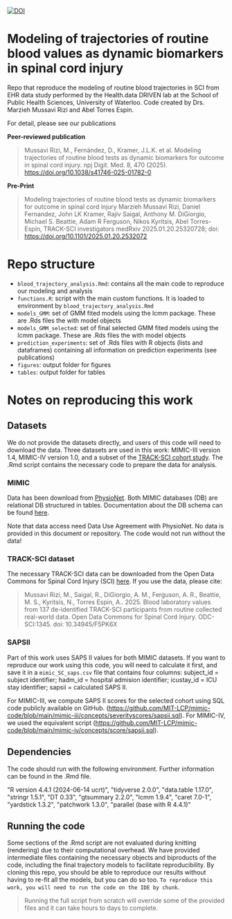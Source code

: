 [![DOI](https://zenodo.org/badge/977801343.svg)](https://doi.org/10.5281/zenodo.15339449)
# Modeling of trajectories of routine blood values as dynamic biomarkers in spinal cord injury
Repo that reproduce the modeling of routine blood trajectories in SCI from EHR data study performed by the Health.data DRIVEN lab at the School of Public Health Sciences, University of Waterloo. Code created by Drs. Marzieh Mussavi Rizi and Abel Torres Espin.

For detail, please see our publications

**Peer-reviewed publication**
>Mussavi Rizi, M., Fernández, D., Kramer, J.L.K. et al. Modeling trajectories of routine blood tests as dynamic biomarkers for outcome in spinal cord injury. npj Digit. Med. 8, 470 (2025). https://doi.org/10.1038/s41746-025-01782-0

**Pre-Print**
> Modeling trajectories of routine blood tests as dynamic biomarkers for outcome in spinal cord injury
Marzieh Mussavi Rizi, Daniel Fernandez, John LK Kramer, Rajiv Saigal, Anthony M. DiGiorgio, Michael S. Beattie, Adam R Ferguson, Nikos Kyritsis, Abel Torres-Espin, TRACK-SCI investigators
medRxiv 2025.01.20.25320728; doi: https://doi.org/10.1101/2025.01.20.2532072

# Repo structure

* `blood_trajectory_analysis.Rmd`: contains all the main code to reproduce our modeling and analysis
* `functions.R`: script with the main custom functions. It is loaded to environment by `blood_trajectory_analysis.Rmd`
* `models_GMM`: set of GMM fited models using the lcmm package. These are .Rds files the with model objects
* `models_GMM_selected`: set of final selected GMM fited models using the lcmm package. These are .Rds files the with model objects
* `prediction_experiments`: set of .Rds files with R objects (lists and dataframes) containing all information on prediction experiments (see publications)
* `figures`: output folder for figures
* `tables`: output folder for tables

# Notes on reproducing this work

## Datasets
We do not provide the datasets directly, and users of this code will need to download the data. Three datasets are used in this work: MIMIC-III version 1.4, MIMIC-IV version 1.0, and a subset of the [TRACK-SCI cohort study](https://spinalcordinjury.ucsf.edu/content/track-sci-0). The .Rmd script contains the necessary code to prepare the data for analysis.

### MIMIC
Data has been download from [PhysioNet](https://physionet.org/). Both MIMIC databases (DB) are relational DB structured in tables. Documentation about the DB schema can be found [here](https://mimic.mit.edu/docs/).

Note that data access need Data Use Agreement with PhysioNet. No data is provided in this document or repository. The code would not run without the data!

### TRACK-SCI dataset
The necessary TRACK-SCI data can be downloaded from the Open Data Commons for Spinal Cord Injury (SCI) [here](https://doi.org/10.34945/F5PK6X). If you use the data, please cite:
>Mussavi Rizi, M., Saigal, R., DiGiorgio, A. M., Ferguson, A. R., Beattie, M. S., Kyritsis, N., Torres Espin, A.. 2025. Blood laboratory values from 137 de-identified TRACK-SCI participants from routine collected real-world data. Open Data Commons for Spinal Cord Injury. ODC-SCI:1345. doi: 10.34945/F5PK6X

### SAPSII
Part of this work uses SAPS II values for both MIMIC datasets. If you want to reproduce our work using this code, you will need to calculate it first, and save it in a `mimic_SC_saps.csv` file that contains four columns: subject_id = subject identifier;	hadm_id = hospital admision identifier;	icustay_id = ICU stay identifier;	sapsii = calculated SAPS II.

For MIMIC-III, we compute SAPS II scores for the selected cohort using SQL code publicly available on GitHub. (https://github.com/MIT-LCP/mimic-code/blob/main/mimic-iii/concepts/severityscores/sapsii.sql). For MIMIC-IV, we used the equivalent script (https://github.com/MIT-LCP/mimic-code/blob/main/mimic-iv/concepts/score/sapsii.sql).
 
## Dependencies
The code should run with the following environment. Further information can be found in the .Rmd file.

"R version 4.4.1 (2024-06-14 ucrt)", "tidyverse 2.0.0", "data.table 1.17.0", "stringr 1.5.1", "DT 0.33", "gtsummary 2.2.0", "lcmm 1.9.4", "caret 7.0-1", "yardstick 1.3.2", "patchwork 1.3.0", "parallel (base with R 4.4.1)"

## Running the code
Some sections of the .Rmd script are not evaluated during knitting (rendering) due to their computational overhead. We have provided intermediate files containing the necessary objects and biproducts of the code, including the final trajectory models to facilitate reproducibility. By cloning this repo, you should be able to reproduce our results without having to re-fit all the models, but you can do so too. `To reproduce this work, you will need to run the code on the IDE by chunk`. 

>Running the full script from scratch will override some of the provided files and it can take hours to days to complete.

